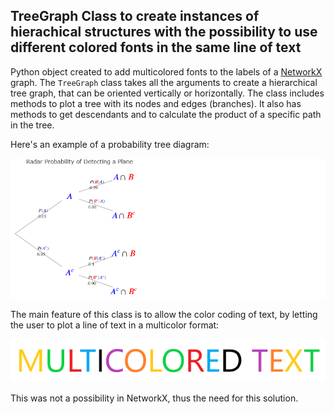 ## TreeGraph Class to create instances of hierachical structures with the possibility to use different colored fonts in the same line of text

Python object created to add multicolored fonts to the labels of a [NetworkX](https://networkx.github.io/) graph. The `TreeGraph` class takes all the arguments to create a hierarchical tree graph, that can be oriented vertically or horizontally. The class includes methods to plot a tree with its nodes and edges (branches). It also has methods to get descendants and to calculate the product of a specific path in the tree.

Here's an example of a probability tree diagram:

![](https://github.com/jhmanchola/Learning-curve/blob/master/Problem-Solving/Probability-Tree-Diagram-With-Multicolor-Font-labels/newplot.png)


The main feature of this class is to allow the color coding of text, by letting the user to plot a line of text in a multicolor format:

![](https://github.com/jhmanchola/Learning-curve/blob/master/Problem-Solving/Probability-Tree-Diagram-With-Multicolor-Font-labels/multicolored_text.png)

This was not a possibility in NetworkX, thus the need for this solution.
